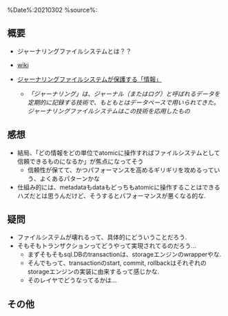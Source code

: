 %Date%:20210302
%source%:

## 概要
* ジャーナリングファイルシステムとは？？

* [wiki](https://ja.wikipedia.org/wiki/%E3%82%B8%E3%83%A3%E3%83%BC%E3%83%8A%E3%83%AA%E3%83%B3%E3%82%B0%E3%83%95%E3%82%A1%E3%82%A4%E3%83%AB%E3%82%B7%E3%82%B9%E3%83%86%E3%83%A0)

* [ジャーナリングファイルシステムが保護する「情報」](https://atmarkit.itmedia.co.jp/ait/articles/0307/29/news002.html)
  * *「ジャーナリング」は、ジャーナル（またはログ）と呼ばれるデータを定期的に記録する技術で、もともとはデータベースで用いられてきた。ジャーナリングファイルシステムはこの技術を応用したもの*
## 感想
* 結局、「どの情報をどの単位でatomicに操作すればファイルシステムとして信頼できるものになるか」が焦点になってそう
  * 信頼性が保てて、かつパフォーマンスを高めるギリギリを攻めるっていう、よくあるパターンかな
* 仕組み的には、metadataもdataもどっちもatomicに操作することはできるハズだとは思うんだけど、そうするとパフォーマンスが悪くなる的な.



## 疑問
* ファイルシステムが壊れるって、具体的にどういうことだろう.
* そもそもトランザクションってどうやって実現されてるのだろう...
  * まずそもそもsql.DBのtransactionは、storageエンジンのwrapperやな.
  * そんでもって、transactionのstart, commit, rollbackはそれぞれのstorageエンジンの実装に由来するって感じかな.
  * そのレイヤでどうなってるかは...

## その他
